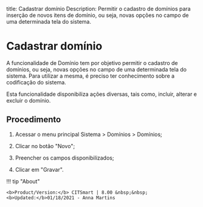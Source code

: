 title: Cadastrar domínio
Description: Permitir o cadastro de domínios para inserção de novos itens de domínio, ou seja, novas opções no campo de uma determinada tela do sistema.
# Cadastrar domínio

A funcionalidade de Domínio tem por objetivo permitir o cadastro de domínios, ou seja, novas opções no campo de uma determinada tela do sistema. Para utilizar a mesma, é preciso ter conhecimento sobre a codificação do sistema.

Esta funcionalidade disponibiliza ações diversas, tais como, incluir, alterar e
excluir o domínio.

Procedimento
----------------

1.  Acessar o menu principal Sistema \> Domínios \> Domínios;

2.  Clicar no botão "Novo";

3.  Preencher os campos disponibilizados;

4.  Clicar em "Gravar".


!!! tip "About"

    <b>Product/Version:</b> CITSmart | 8.00 &nbsp;&nbsp;
    <b>Updated:</b>01/18/2021 - Anna Martins
